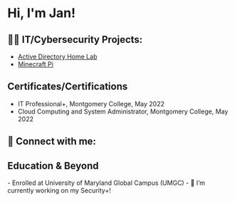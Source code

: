 <h1>Hi, I'm Jan! <br/><a 
 </a></h1>

<h2>👨‍💻 IT/Cybersecurity Projects:</h2>

- [Active Directory Home Lab](https://github.com/JanGuiao/ActiveDirectoryLab)
- [Minecraft Pi](https://github.com/JanGuiao/Minecraft-Pi/tree/master)

<h2> Certificates/Certifications</h2>

- IT Professional+, Montgomery College, May 2022
- Cloud Computing and System Administrator, Montgomery College, May 2022


<h2> 🤳 Connect with me:</h2>

<h2> Education & Beyond </h2>
- Enrolled at University of Maryland Global Campus (UMGC) 
- 🔭 I’m currently working on my Security+!
